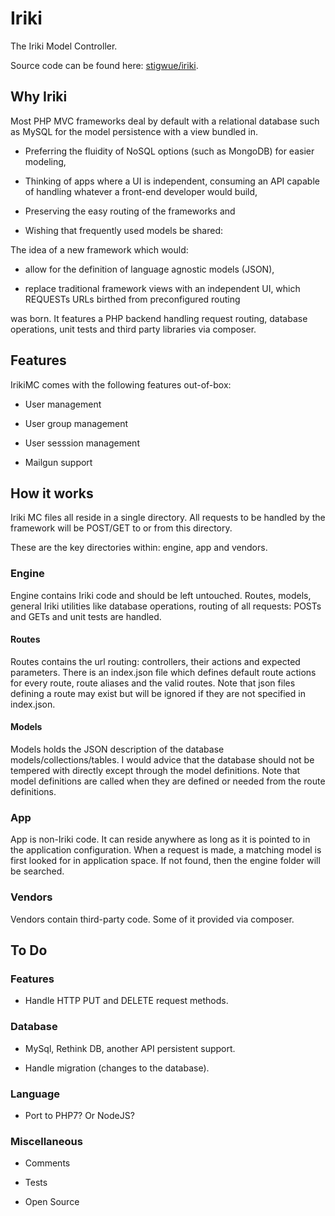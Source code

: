 # Iriki

The Iriki Model Controller.

Source code can be found here: [stigwue/iriki](https://github.com/stigwue/iriki).

## Why Iriki

Most PHP MVC frameworks deal by default with a relational database such as MySQL for the model persistence with a view bundled in.

* Preferring the fluidity of NoSQL options (such as MongoDB) for easier modeling,

* Thinking of apps where a UI is independent, consuming an API capable of handling whatever a front-end developer would build,

* Preserving the easy routing of the frameworks and

* Wishing that frequently used models be shared:

The idea of a new framework which would:

* allow for the definition of language agnostic models (JSON),

* replace traditional framework views with an independent UI, which REQUESTs URLs birthed from preconfigured routing

was born. It features a PHP backend handling request routing, database operations, unit tests and third party libraries via composer.

## Features

IrikiMC comes with the following features out-of-box:

* User management

* User group management

* User sesssion management

* Mailgun support

## How it works

Iriki MC files all reside in a single directory. All requests to be handled by the framework will be POST/GET to or from this directory.

These are the key directories within: engine, app and vendors.

### Engine

Engine contains Iriki code and should be left untouched. Routes, models, general Iriki utilities like database operations, routing of all requests: POSTs and GETs and unit tests are handled.

#### Routes

Routes contains the url routing: controllers, their actions and expected parameters. There is an index.json file which defines default route actions for every route, route aliases and the valid routes. Note that json files defining a route may exist but will be ignored if they are not specified in index.json.

#### Models

Models holds the JSON description of the database models/collections/tables. I would advice that the database should not be tempered with directly except through the model definitions. Note that model definitions are called when they are defined or needed from the route definitions.

### App

App is non-Iriki code. It can reside anywhere as long as it is pointed to in the application configuration. When a request is made, a matching model is first looked for in application space. If not found, then the engine folder will be searched.

### Vendors

Vendors contain third-party code. Some of it provided via composer.


## To Do

### Features

* Handle HTTP PUT and DELETE request methods.

### Database

* MySql, Rethink DB, another API persistent support.

* Handle migration (changes to the database). 

### Language

* Port to PHP7? Or NodeJS?

### Miscellaneous

* Comments

* Tests

* Open Source
